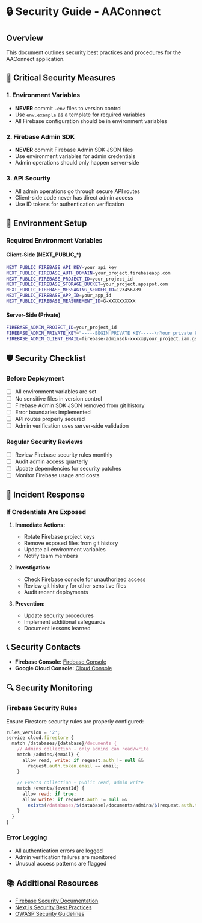 # 🔒 Security Guide - AAConnect

## Overview
This document outlines security best practices and procedures for the AAConnect application.

## 🚨 Critical Security Measures

### 1. Environment Variables
- **NEVER** commit `.env` files to version control
- Use `env.example` as a template for required variables
- All Firebase configuration should be in environment variables

### 2. Firebase Admin SDK
- **NEVER** commit Firebase Admin SDK JSON files
- Use environment variables for admin credentials
- Admin operations should only happen server-side

### 3. API Security
- All admin operations go through secure API routes
- Client-side code never has direct admin access
- Use ID tokens for authentication verification

## 🔐 Environment Setup

### Required Environment Variables

#### Client-Side (NEXT_PUBLIC_*)
```bash
NEXT_PUBLIC_FIREBASE_API_KEY=your_api_key
NEXT_PUBLIC_FIREBASE_AUTH_DOMAIN=your_project.firebaseapp.com
NEXT_PUBLIC_FIREBASE_PROJECT_ID=your_project_id
NEXT_PUBLIC_FIREBASE_STORAGE_BUCKET=your_project.appspot.com
NEXT_PUBLIC_FIREBASE_MESSAGING_SENDER_ID=123456789
NEXT_PUBLIC_FIREBASE_APP_ID=your_app_id
NEXT_PUBLIC_FIREBASE_MEASUREMENT_ID=G-XXXXXXXXXX
```

#### Server-Side (Private)
```bash
FIREBASE_ADMIN_PROJECT_ID=your_project_id
FIREBASE_ADMIN_PRIVATE_KEY="-----BEGIN PRIVATE KEY-----\nYour private key here\n-----END PRIVATE KEY-----\n"
FIREBASE_ADMIN_CLIENT_EMAIL=firebase-adminsdk-xxxxx@your_project.iam.gserviceaccount.com
```

## 🛡️ Security Checklist

### Before Deployment
- [ ] All environment variables are set
- [ ] No sensitive files in version control
- [ ] Firebase Admin SDK JSON removed from git history
- [ ] Error boundaries implemented
- [ ] API routes properly secured
- [ ] Admin verification uses server-side validation

### Regular Security Reviews
- [ ] Review Firebase security rules monthly
- [ ] Audit admin access quarterly
- [ ] Update dependencies for security patches
- [ ] Monitor Firebase usage and costs

## 🚨 Incident Response

### If Credentials Are Exposed
1. **Immediate Actions:**
   - Rotate Firebase project keys
   - Remove exposed files from git history
   - Update all environment variables
   - Notify team members

2. **Investigation:**
   - Check Firebase console for unauthorized access
   - Review git history for other sensitive files
   - Audit recent deployments

3. **Prevention:**
   - Update security procedures
   - Implement additional safeguards
   - Document lessons learned

## 📞 Security Contacts
- **Firebase Console:** [Firebase Console](https://console.firebase.google.com)
- **Google Cloud Console:** [Cloud Console](https://console.cloud.google.com)

## 🔍 Security Monitoring

### Firebase Security Rules
Ensure Firestore security rules are properly configured:
```javascript
rules_version = '2';
service cloud.firestore {
  match /databases/{database}/documents {
    // Admins collection - only admins can read/write
    match /admins/{email} {
      allow read, write: if request.auth != null && 
        request.auth.token.email == email;
    }
    
    // Events collection - public read, admin write
    match /events/{eventId} {
      allow read: if true;
      allow write: if request.auth != null && 
        exists(/databases/$(database)/documents/admins/$(request.auth.token.email));
    }
  }
}
```

### Error Logging
- All authentication errors are logged
- Admin verification failures are monitored
- Unusual access patterns are flagged

## 📚 Additional Resources
- [Firebase Security Documentation](https://firebase.google.com/docs/rules)
- [Next.js Security Best Practices](https://nextjs.org/docs/advanced-features/security-headers)
- [OWASP Security Guidelines](https://owasp.org/www-project-top-ten/) 